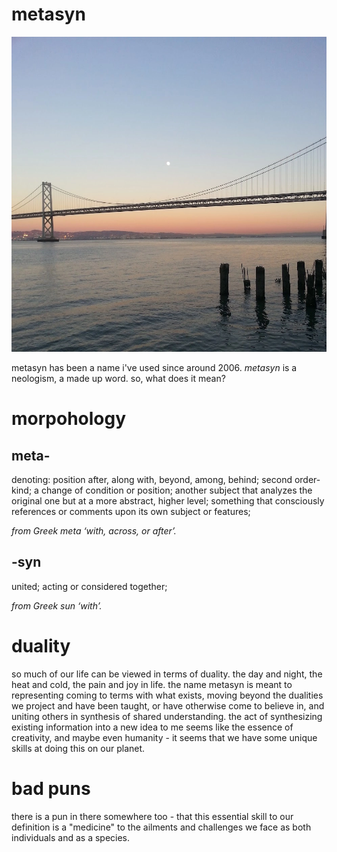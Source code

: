 # metasyn

<!--epistemic=dendroid-->

<img src="resources/img/bay_bridge.png"><img>

metasyn has been a name i've used since around 2006. _metasyn_ is a neologism,
a made up word. so, what does it mean?

# morpohology

## meta-

denoting: position after, along with, beyond, among, behind; second
order-kind; a change of condition or position; another subject that
analyzes the original one but at a more abstract, higher level;
something that consciously references or comments upon its own subject
or features;

_from Greek meta ‘with, across, or after’._

## -syn

united; acting or considered together;

_from Greek sun ‘with’._

# duality

so much of our life can be viewed in terms of duality. the day and night,
the heat and cold, the pain and joy in life. the name metasyn is meant to
representing coming to terms with what exists, moving beyond the dualities we
project and have been taught, or have otherwise come to believe in, and uniting
others in synthesis of shared understanding. the act of synthesizing existing
information into a new idea to me seems like the essence of creativity, and
maybe even humanity - it seems that we have some unique skills at doing this on
our planet.

# bad puns

there is a pun in there somewhere too - that this essential skill to our
definition is a "medicine" to the ailments and challenges we face as both
individuals and as a species.
